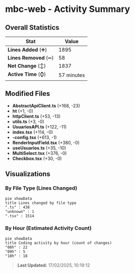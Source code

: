 # mbc-web - Activity Summary 

## Overall Statistics

| Stat                   | Value                                                             |
| ---------------------- | ----------------------------------------------------------------- |
| **Lines Added** (➕)   | 1895                                          |
| **Lines Removed** (➖) | 58                                        |
| **Net Change** (↕)    | 1837                |
| **Active Time** (⌚)   | 57 minutes |


## Modified Files
- **AbstractApiClient.ts** (+168, -23)
- **ht** (+1, -0)
- **httpClient.ts** (+53, -13)
- **utils.ts** (+3, -0)
- **UsuariosAPI.ts** (+122, -11)
- **index.tsx** (+114, -0)
- **-config.tsx** (+613, -1)
- **RenderInputField.tsx** (+380, -0)
- **useUsuarios.ts** (+35, -10)
- **MultiSelect.tsx** (+376, -0)
- **Checkbox.tsx** (+30, -0)

## Visualizations

### By File Type (Lines Changed)

```mermaid
pie showData
title Lines changed by file type
".ts" : 438
"unknown" : 1
".tsx" : 1514
```

### By Hour (Estimated Activity Count)

```mermaid
pie showData
title Coding activity by hour (count of changes)
"08h" : 22
"09h" : 5
"10h" : 18
```


> **Last Updated:** 17/02/2025, 10:19:12